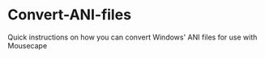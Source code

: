 # Convert-ANI-files
Quick instructions on how you can convert Windows' ANI files for use with Mousecape
